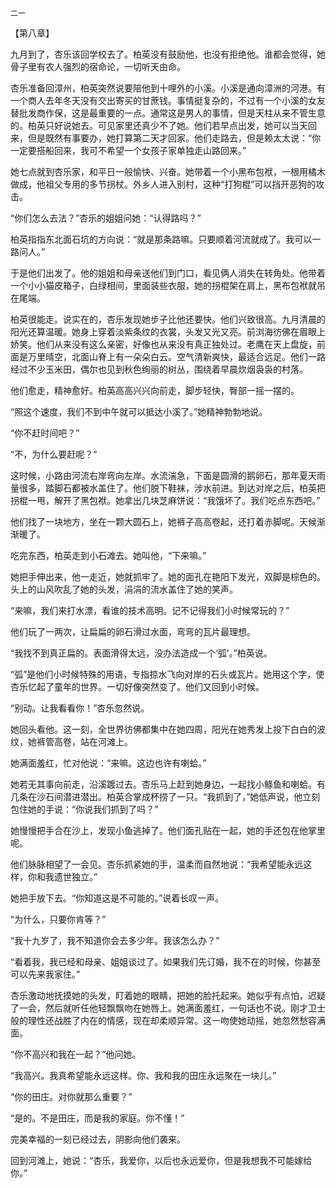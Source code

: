     二一 

   【第八章】

   九月到了，杏乐该回学校去了。柏英没有鼓励他，也没有拒绝他。谁都会觉得，她骨子里有农人强烈的宿命论，一切听天由命。

   杏乐准备回漳州，柏英突然说要陪他到十哩外的小溪。小溪是通向漳洲的河港。有一个商人去年冬天没有交出寄买的甘蔗钱。事情挺复杂的，不过有一个小溪的女友替批发商作保，这是最重要的一点。通常这是男人的事情，但是天柱从来不管生意的。柏英只好说她去。可见家里还真少不了她。他们若早点出发，她可以当天回来，但是既然有事要办，她打算第二天才回家。他们走路去，但是赖太太说：“你一定要搭船回来，我可不希望一个女孩子家单独走山路回来。”

   她七点就到杏乐家，和平日一般愉快、兴奋。她带着一个小黑布包袱，一根用橘木做成，他祖父专用的多节拐杖。外乡人进入别村，这种“打狗棍”可以挡开恶狗的攻击。

   “你们怎么去法？”杏乐的姐姐问她：“认得路吗？”

   柏英指指东北面石坑的方向说：“就是那条路嘛。只要顺着河流就成了。我可以一路问人。”

   于是他们出发了。他的姐姐和母亲送他们到门口，看见俩人消失在转角处。他带着一个小小猫皮箱子，白绿相间，里面装些衣服，她的拐棍架在肩上，黑布包袱就吊在尾端。

   柏英很能走。说实在的，杏乐发现她步子比他还要快。他们兴致很高。九月清晨的阳光还算温暖。她身上穿着淡紫条纹的衣裳，头发又光又亮。前浏海彷佛在眉眼上娇笑。他们从来没有这么亲密，好像也从来没有真正独处过。老鹰在天上盘旋，前面是万里晴空，北面山脊上有一朵朵白云。空气清新爽快，最适合远足。他们一路经过不少玉米田，偶尔也见到秋色绚丽的树丛，围绕着早晨炊烟袅袅的村落。

   他们愈走，精神愈好。柏英高高兴兴向前走，脚步轻快，臀部一摇一摆的。

   “照这个速度，我们不到中午就可以抵达小溪了。”她精神勃勃地说。

   “你不赶时间吧？”

   “不，为什么要赶呢？”

   这时候，小路由河流右岸弯向左岸。水流湍急，下面是圆滑的鹅卵石，那年夏天雨量很多，踏脚石都被水盖住了。他们脱下鞋袜，涉水前进。到达对岸之后，柏英把拐棍一甩，解开了黑包袱。她拿出几块芝麻饼说：“我饿坏了。我们吃点东西吧。”

   他们找了一块地方，坐在一颗大圆石上，她裤子高高卷起，还打着赤脚呢。天候渐渐暖了。

   吃完东西，柏英走到小石滩去。她叫他，“下来嘛。”

   她把手伸出来，他一走近，她就抓牢了。她的面孔在艳阳下发光，双脚是棕色的。头上的山风吹乱了她的头发，涓涓的流水盖住了她的笑声。

   “来嘛，我们来打水漂，看谁的技术高明。记不记得我们小时候常玩的？”

   他们玩了一两次，让扁扁的卵石滑过水面，弯弯的瓦片最理想。

   “我找不到真正扁的。表面滑得太远，没办法造成一个‘弧’。”柏英说。

   “弧”是他们小时候特殊的用语，专指掠水飞向对岸的石头或瓦片。她用这个字，使杏乐忆起了童年的世界。一切好像突然变了。他们又回到小时候。

   “别动。让我看看你！”杏乐忽然说。

   她回头看他。这一刻，全世界彷佛都集中在她四周，阳光在她秀发上投下白白的波纹，她裤管高卷，站在河滩上。

   她满面羞红，忙对他说：“来嘛。这边也许有喇蛤。”

   她若无其事向前走，沿溪踱过去。杏乐马上赶到她身边，一起找小鲦鱼和喇蛤。有几条在沙石间潜进潜出。柏英合掌成杯捞了一只。“我抓到了，”她低声说，他立刻包住她的手说：“你说我们抓到了吗？”

   她慢慢把手合在沙上，发现小鱼逃掉了。他们面孔贴在一起，她的手还包在他掌里呢。

   他们脉脉相望了一会见。杏乐抓紧她的手，温柔而自然地说：“我希望能永远这样，你和我遗世独立。”

   她把手放下去。“你知道这是不可能的。”说着长叹一声。

   “为什么，只要你肯等？”

   “我十九岁了，我不知道你会去多少年。我该怎么办？”

   “看着我，我已经和母亲、姐姐谈过了。如果我们先订婚，我不在的时候，你甚至可以先来我家住。”

   杏乐激动地抚摸她的头发，盯着她的眼睛，把她的脸托起来。她似乎有点怕，迟疑了一会，然后就听任他轻飘飘吻在她唇上。她满面羞红，一句话也不说。刚才卫士般的理性还战胜了内在的情感，现在却柔顺异常。这一吻使她动摇，她忽然愁容满面。

   “你不高兴和我在一起？”他问她。

   “我高兴。我真希望能永远这样。你、我和我的田庄永远聚在一块儿。”

   “你的田庄。对你就那么重要？”

   “是的。不是田庄，而是我的家庭。你不懂！”

   完美幸福的一刻已经过去，阴影向他们袭来。

   回到河滩上，她说：“杏乐，我爱你，以后也永远爱你，但是我想我不可能嫁给你。”

